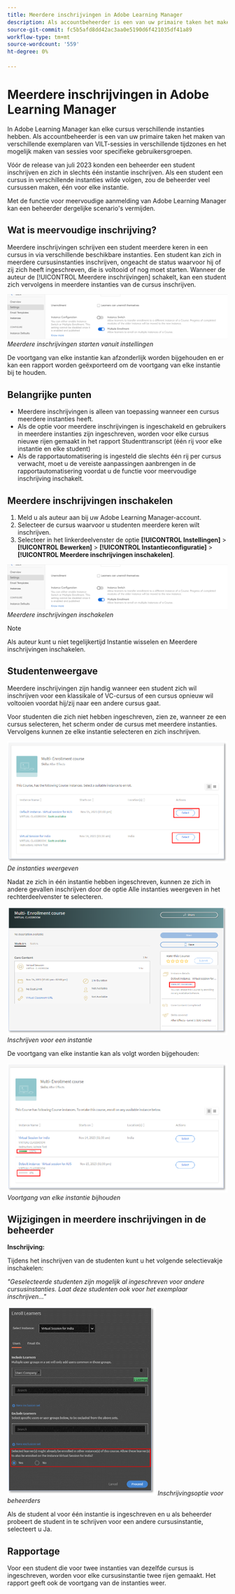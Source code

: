 ```yaml
---
title: Meerdere inschrijvingen in Adobe Learning Manager
description: Als accountbeheerder is een van uw primaire taken het maken van verschillende exemplaren van VILT-sessies in verschillende tijdzones en het mogelijk maken van sessies voor specifieke gebruikersgroepen.
source-git-commit: fc5b5afd8dd42ac3aa0e5190d6f421035df41a89
workflow-type: tm+mt
source-wordcount: '559'
ht-degree: 0%

---
```


# Meerdere inschrijvingen in Adobe Learning Manager

In Adobe Learning Manager kan elke cursus verschillende instanties hebben. Als accountbeheerder is een van uw primaire taken het maken van verschillende exemplaren van VILT-sessies in verschillende tijdzones en het mogelijk maken van sessies voor specifieke gebruikersgroepen.

Vóór de release van juli 2023 konden een beheerder een student inschrijven en zich in slechts één instantie inschrijven. Als een student een cursus in verschillende instanties wilde volgen, zou de beheerder veel cursussen maken, één voor elke instantie.

Met de functie voor meervoudige aanmelding van Adobe Learning Manager kan een beheerder dergelijke scenario&#39;s vermijden.

## Wat is meervoudige inschrijving?

Meerdere inschrijvingen schrijven een student meerdere keren in een cursus in via verschillende beschikbare instanties.  Een student kan zich in meerdere cursusinstanties inschrijven, ongeacht de status waarvoor hij of zij zich heeft ingeschreven, die is voltooid of nog moet starten. Wanneer de auteur de [!UICONTROL Meerdere inschrijvingen] schakelt, kan een student zich vervolgens in meerdere instanties van de cursus inschrijven.

![afbeelding met meerdere inschrijvingen](assets/multi-enrollment-author.png)
*Meerdere inschrijvingen starten vanuit instellingen*

De voortgang van elke instantie kan afzonderlijk worden bijgehouden en er kan een rapport worden geëxporteerd om de voortgang van elke instantie bij te houden.

## Belangrijke punten

* Meerdere inschrijvingen is alleen van toepassing wanneer een cursus meerdere instanties heeft.
* Als de optie voor meerdere inschrijvingen is ingeschakeld en gebruikers in meerdere instanties zijn ingeschreven, worden voor elke cursus nieuwe rijen gemaakt in het rapport Studenttranscript (één rij voor elke instantie en elke student)
* Als de rapportautomatisering is ingesteld die slechts één rij per cursus verwacht, moet u de vereiste aanpassingen aanbrengen in de rapportautomatisering voordat u de functie voor meervoudige inschrijving inschakelt.

## Meerdere inschrijvingen inschakelen

1. Meld u als auteur aan bij uw Adobe Learning Manager-account.
1. Selecteer de cursus waarvoor u studenten meerdere keren wilt inschrijven.
1. Selecteer in het linkerdeelvenster de optie **[!UICONTROL Instellingen]** > **[!UICONTROL Bewerken]** > **[!UICONTROL Instantieconfiguratie]** > **[!UICONTROL Meerdere inschrijvingen inschakelen]**.

![afbeelding met meerdere inschrijvingen](assets/multi-enrollment-author.png)
*Meerdere inschrijvingen inschakelen*

>[!NOTE]
>
>Als auteur kunt u niet tegelijkertijd Instantie wisselen en Meerdere inschrijvingen inschakelen.

## Studentenweergave

Meerdere inschrijvingen zijn handig wanneer een student zich wil inschrijven voor een klassikale of VC-cursus of een cursus opnieuw wil voltooien voordat hij/zij naar een andere cursus gaat.

Voor studenten die zich niet hebben ingeschreven, zien ze, wanneer ze een cursus selecteren, het scherm onder de cursus met meerdere instanties. Vervolgens kunnen ze elke instantie selecteren en zich inschrijven.

![afbeelding van studentenweergave](assets/learner-view.png)
*De instanties weergeven*

Nadat ze zich in één instantie hebben ingeschreven, kunnen ze zich in andere gevallen inschrijven door de optie Alle instanties weergeven in het rechterdeelvenster te selecteren.

![afbeelding van meerdere inschrijvingscursussen](assets/enroll-instance.png)
*Inschrijven voor een instantie*

De voortgang van elke instantie kan als volgt worden bijgehouden:

![voortgang bijhouden](assets/check-progress.png)
*Voortgang van elke instantie bijhouden*

## Wijzigingen in meerdere inschrijvingen in de beheerder

**Inschrijving:**

Tijdens het inschrijven van de studenten kunt u het volgende selectievakje inschakelen:

*&quot;Geselecteerde studenten zijn mogelijk al ingeschreven voor andere cursusinstanties. Laat deze studenten ook voor het exemplaar inschrijven...&quot;*

![wijzigingen in beheer](assets/admin-changes.png)
*Inschrijvingsoptie voor beheerders*

Als de student al voor één instantie is ingeschreven en u als beheerder probeert de student in te schrijven voor een andere cursusinstantie, selecteert u Ja.

## Rapportage

Voor een student die voor twee instanties van dezelfde cursus is ingeschreven, worden voor elke cursusinstantie twee rijen gemaakt. Het rapport geeft ook de voortgang van de instanties weer.
